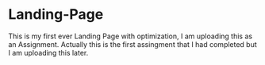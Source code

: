 # Landing-Page
This is my first ever Landing Page with optimization, I am uploading this as an Assignment.
Actually this is the first assingment that I had completed but I am uploading this later. 
